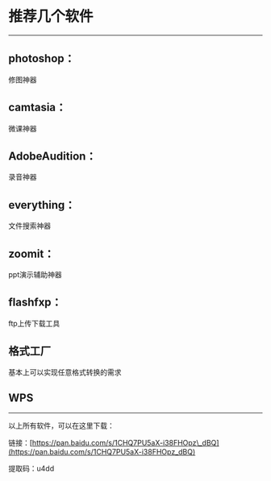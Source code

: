 # 推荐几个软件

---

## photoshop：

修图神器

## camtasia：

微课神器

## AdobeAudition：

录音神器

## everything：

文件搜索神器

## zoomit：

ppt演示辅助神器

## flashfxp：

ftp上传下载工具

## 格式工厂

基本上可以实现任意格式转换的需求

## WPS



---

以上所有软件，可以在这里下载：

链接：[https://pan.baidu.com/s/1CHQ7PU5aX-i38FHOpz\_dBQ](https://pan.baidu.com/s/1CHQ7PU5aX-i38FHOpz_dBQ)

提取码：u4dd

